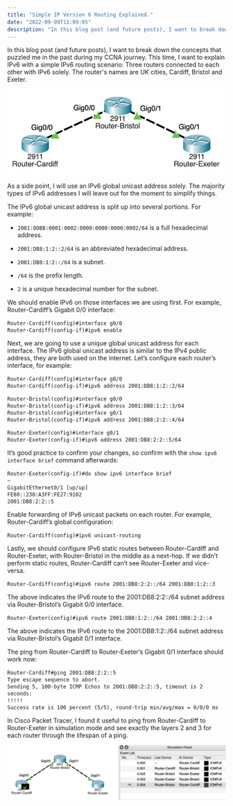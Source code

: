 ```yaml
---
title: "Simple IP Version 6 Routing Explained."
date: "2022-09-09T11:09:05"
description: "In this blog post (and future posts), I want to break down the concepts that puzzled me in the past during my CCNA journey."
---
```

In this blog post (and future posts), I want to break down the concepts that puzzled me in the past during my CCNA journey. This time, I want to explain IPv6 with a simple IPv6 routing scenario: Three routers connected to each other with IPv6 solely. The router's names are UK cities, Cardiff, Bristol and Exeter.

![Three routers connected to eachother with IPv6 in Cisco Packet Tracer](./images/setup.png)

As a side point, I will use an IPv6 global unicast address solely. The majority types of IPv6 addresses I will leave out for the moment to simplify things.

The IPv6 global unicast address is split up into several portions. For example:

* `2001:0DB8:0001:0002:0000:0000:0000:0002/64` is a full hexadecimal address.

* `2001:DB8:1:2::2/64` is an abbreviated hexadecimal address.

* `2001:DB8:1:2::/64` is a subnet.

* `/64` is the prefix length.

* `2` is a unique hexadecimal number for the subnet.

We should enable IPv6 on those interfaces we are using first. For example, Router-Cardiff’s Gigabit 0/0 interface:
```
Router-Cardiff(config)#interface g0/0
Router-Cardiff(config-if)#ipv6 enable
```

Next, we are going to use a unique global unicast address for each interface. The IPv6 global unicast address is similar to the IPv4 public address, they are both used on the internet. Let’s configure each router’s interface, for example:
```
Router-Cardiff(config)#interface g0/0
Router-Cardiff(config-if)#ipv6 address 2001:DB8:1:2::2/64
```
```
Router-Bristol(config)#interface g0/0
Router-Bristol(config-if)#ipv6 address 2001:DB8:1:2::3/64
Router-Bristol(config)#interface g0/1
Router-Bristol(config-if)#ipv6 address 2001:DB8:2:2::4/64
```
```
Router-Exeter(config)#interface g0/1
Router-Exeter(config-if)#ipv6 address 2001:DB8:2:2::5/64
```

It’s good practice to confirm your changes, so confirm with the ```show ipv6 interface brief``` command afterwards:
```
Router-Exeter(config-if)#do show ipv6 interface brief
~
GigabitEthernet0/1 [up/up]
FE80::230:A3FF:FE27:9102
2001:DB8:2:2::5
```

Enable forwarding of IPv6 unicast packets on each router. For example, Router-Cardiff’s global configuration:
```
Router-Cardiff(config)#ipv6 unicast-routing
```

Lastly, we should configure IPv6 static routes between Router-Cardiff and Router-Exeter, with Router-Bristol in the middle as a next-hop. If we didn’t perform static routes, Router-Cardiff can’t see Router-Exeter and vice-versa.
```
Router-Cardiff(config)#ipv6 route 2001:DB8:2:2::/64 2001:DB8:1:2::3
```
The above indicates the IPv6 route to the 2001:DB8:2:2::/64 subnet address via Router-Bristol’s Gigabit 0/0 interface.

```
Router-Exeter(config)#ipv6 route 2001:DB8:1:2::/64 2001:DB8:2:2::4
```
The above indicates the IPv6 route to the 2001:DB8:1:2::/64 subnet address via Router-Bristol’s Gigabit 0/1 interface.

The ping from Router-Cardiff to Router-Exeter’s Gigabit 0/1 interface should work now:
```
Router-Cardiff#ping 2001:DB8:2:2::5
Type escape sequence to abort.
Sending 5, 100-byte ICMP Echos to 2001:DB8:2:2::5, timeout is 2 seconds:
!!!!!
Success rate is 100 percent (5/5), round-trip min/avg/max = 0/0/0 ms
```
In Cisco Packet Tracer, I found it useful to ping from Router-Cardiff to Router-Exeter in simulation mode and see exactly the layers 2 and 3 for each router through the lifespan of a ping.

![Ping from Router-Cardiff to Router-Exeter in simulation mode](./images/simulation-mode.png)